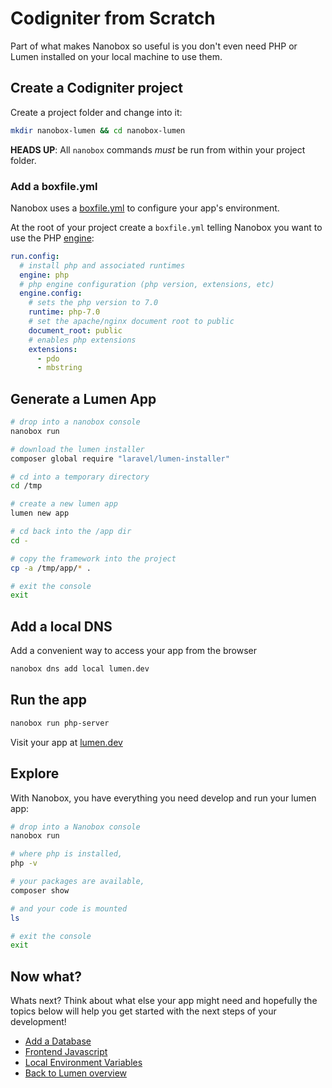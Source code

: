 # Codigniter from Scratch
Part of what makes Nanobox so useful is you don't even need PHP or Lumen installed on your local machine to use them.

## Create a Codigniter project
Create a project folder and change into it:

```bash
mkdir nanobox-lumen && cd nanobox-lumen
```

**HEADS UP**: All `nanobox` commands *must* be run from within your project folder.

### Add a boxfile.yml
Nanobox uses a <a href="https://docs.nanobox.io/boxfile/" target="\_blank">boxfile.yml</a> to configure your app's environment.

At the root of your project create a `boxfile.yml` telling Nanobox you want to use the PHP <a href="https://docs.nanobox.io/engines/" target="\_blank">engine</a>:

```yaml
run.config:
  # install php and associated runtimes
  engine: php
  # php engine configuration (php version, extensions, etc)
  engine.config:
    # sets the php version to 7.0
    runtime: php-7.0
    # set the apache/nginx document root to public
    document_root: public
    # enables php extensions
    extensions:
      - pdo
      - mbstring
```

## Generate a Lumen App

```bash
# drop into a nanobox console
nanobox run

# download the lumen installer
composer global require "laravel/lumen-installer"

# cd into a temporary directory
cd /tmp

# create a new lumen app
lumen new app

# cd back into the /app dir
cd -

# copy the framework into the project
cp -a /tmp/app/* .

# exit the console
exit
```

## Add a local DNS
Add a convenient way to access your app from the browser

```bash
nanobox dns add local lumen.dev
```

## Run the app

```bash
nanobox run php-server
```

Visit your app at <a href="http://lumen.dev" target="\_blank">lumen.dev</a>

## Explore
With Nanobox, you have everything you need develop and run your lumen app:

```bash
# drop into a Nanobox console
nanobox run

# where php is installed,
php -v

# your packages are available,
composer show

# and your code is mounted
ls

# exit the console
exit
```

## Now what?
Whats next? Think about what else your app might need and hopefully the topics below will help you get started with the next steps of your development!

* [Add a Database](/php/lumen/add-a-database)
* [Frontend Javascript](/php/lumen/frontend-javascript)
* [Local Environment Variables](/php/lumen/local-evars)
* [Back to Lumen overview](/php/lumen)
